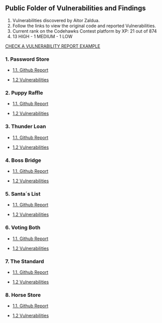 ## Public Folder of Vulnerabilities and Findings

1. Vulnerabilities discovered by Aitor Zaldua.
2. Follow the links to view the original code and reported Vulnerabilities.
3. Current rank on the Codehawks Contest platform by XP: 21 out of 874
4. 13 HIGH - 1 MEDIUM - 1 LOW

[CHECK A VULNERABILITY REPORT EXAMPLE](https://github.com/aitorzaldua/Private_Audit_Reports/blob/main/20231025%20-%20Puppy%20Raffle%20-%20Aitor.pdf)

### 1. Password Store

- [1.1. Github Report](https://github.com/Cyfrin/2023-10-PasswordStore)

- [1.2 Vulnerabilities](https://github.com/aitorzaldua/PublicFindingsAndReports/tree/main/Vulnerabilities/02-PuppyRaffle)

### 2. Puppy Raffle

- [1.1. Github Report](https://github.com/Cyfrin/2023-10-Puppy-Raffle)

- [1.2 Vulnerabilities](https://github.com/aitorzaldua/PublicFindingsAndReports/tree/main/Vulnerabilities/02-PuppyRaffle)

### 3. Thunder Loan

- [1.1. Github Report](https://github.com/Cyfrin/2023-11-Thunder-Loan)

- [1.2 Vulnerabilities](https://github.com/aitorzaldua/PublicFindingsAndReports/tree/main/Vulnerabilities/03-ThuderLoan)

### 4. Boss Bridge

- [1.1. Github Report](https://github.com/Cyfrin/2023-11-Boss-Bridge/)

- [1.2 Vulnerabilities](https://github.com/aitorzaldua/PublicFindingsAndReports/tree/main/Vulnerabilities/04-BossBridge)

### 5. Santa´s List

- [1.1. Github Report](https://github.com/Cyfrin/2023-11-Santas-List)

- [1.2 Vulnerabilities](https://github.com/aitorzaldua/PublicFindingsAndReports/tree/main/Vulnerabilities/05-Santa's%20List)

### 6. Voting Both

- [1.1. Github Report](https://github.com/Cyfrin/2023-12-Voting-Booth)

- [1.2 Vulnerabilities](https://github.com/aitorzaldua/PublicFindingsAndReports/tree/main/Vulnerabilities/06-VotingBooth)

### 7. The Standard

- [1.1. Github Report](https://github.com/Cyfrin/2023-12-the-standard)

- [1.2 Vulnerabilities](https://github.com/aitorzaldua/PublicFindingsAndReports/tree/main/Vulnerabilities/07-TheStandard)

### 8. Horse Store

- [1.1. Github Report](https://github.com/Cyfrin/2024-01-horse-store)

- [1.2 Vulnerabilities](https://github.com/aitorzaldua/PublicFindingsAndReports/tree/main/Vulnerabilities/08-HorseStore)
